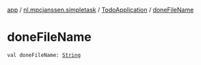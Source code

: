 [app](../../index.md) / [nl.mpcjanssen.simpletask](../index.md) / [TodoApplication](index.md) / [doneFileName](.)

# doneFileName

`val doneFileName: `[`String`](https://kotlinlang.org/api/latest/jvm/stdlib/kotlin/-string/index.html)